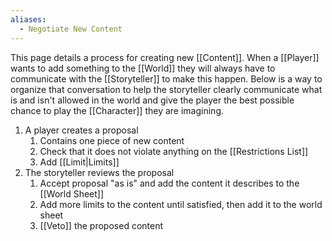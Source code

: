 ```yaml
---
aliases:
  - Negotiate New Content
---
```

This page details a process for creating new [[Content]]. When a [[Player]] wants to add something to the [[World]] they will always have to communicate with the [[Storyteller]] to make this happen. Below is a way to organize that conversation to help the storyteller clearly communicate what is and isn't allowed in the world and give the player the best possible chance to play the [[Character]] they are imagining.

1. A player creates a proposal
	1. Contains one piece of new content
	2. Check that it does not violate anything on the [[Restrictions List]]
	3. Add [[Limit|Limits]]
2. The storyteller reviews the proposal
	1. Accept proposal "as is" and add the content it describes to the [[World Sheet]]
	2. Add more limits to the content until satisfied, then add it to the world sheet
	3. [[Veto]] the proposed content